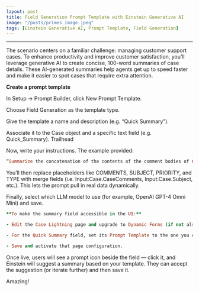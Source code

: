 ```yaml
---
layout: post
title: Field Generation Prompt Template with Einstein Generative AI
image: "/posts/primes_image.jpeg"
tags: [Einstein Generative AI, Prompt Template, Field Generation]
---
```


---

The scenario centers on a familiar challenge: managing customer support cases. To enhance productivity and improve customer satisfaction, you’ll leverage generative AI to create concise, 100-word summaries of case details. These AI-generated summaries help agents get up to speed faster and make it easier to spot cases that require extra attention.

**Create a prompt template**

In Setup → Prompt Builder, click New Prompt Template.

Choose Field Generation as the template type.

Give the template a name and description (e.g. “Quick Summary”).

Associate it to the Case object and a specific text field (e.g. Quick_Summary). 
Trailhead

Now, write your instructions. The example provided:

```ruby
“Summarize the concatenation of the contents of the comment bodies of COMMENTS along with the text from SUBJECT, the case priority which is PRIORITY, and the case type which is TYPE. Keep the response to a single short paragraph.”
```

You’ll then replace placeholders like COMMENTS, SUBJECT, PRIORITY, and TYPE with merge fields (i.e. Input:Case.CaseComments, Input:Case.Subject, etc.). This lets the prompt pull in real data dynamically.

Finally, select which LLM model to use (for example, OpenAI GPT-4 Omni Mini) and save.

```ruby
**To make the summary field accessible in the UI:**

- Edit the Case Lightning page and upgrade to Dynamic Forms (if not already).

- For the Quick Summary field, set its Prompt Template to the one you created.

- Save and activate that page configuration.
```

Once live, users will see a prompt icon beside the field — click it, and Einstein will suggest a summary based on your template. They can accept the suggestion (or iterate further) and then save it.

Amazing!




